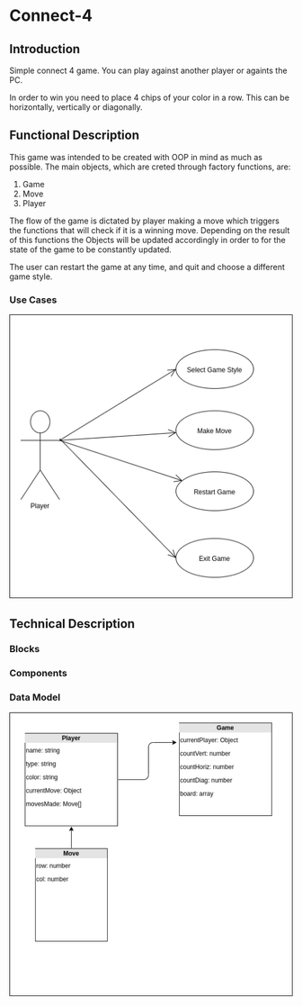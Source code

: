 # Connect-4

## Introduction

Simple connect 4 game. You can play against another player or againts the PC.

In order to win you need to place 4 chips of your color in a row. This can be horizontally, vertically or diagonally.

## Functional Description

This game was intended to be created with OOP in mind as much as possible.
The main objects, which are creted through factory functions, are:

1. Game
2. Move
3. Player

The flow of the game is dictated by player making a move which triggers the functions that will check if it is a winning move.
Depending on the result of this functions the Objects will be updated accordingly in order to for the state of the game to be constantly updated.

The user can restart the game at any time, and quit and choose a different game style.

### Use Cases

![alt use cases](./images/use-cases.png)

## Technical Description

### Blocks

### Components

### Data Model

![alt data mode](./images/data-model.png)
